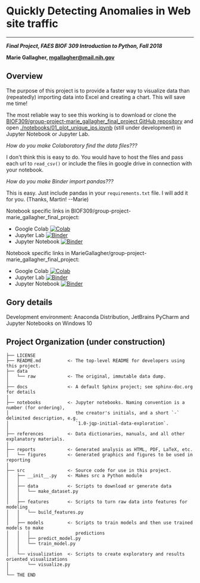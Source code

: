 ﻿# Quickly Detecting Anomalies in Web site traffic

---

***Final Project, FAES BIOF 309 Introduction to Python, Fall 2018***

**Marie Gallagher, mgallagher@mail.nih.gov**

## Overview

The purpose of this project is to provide a faster way to visualize
data than (repeatedly) importing data into Excel and creating a 
chart.  This will save me time!

The most reliable way to see this working is to download or clone the
[BIOF309/group-project-marie_gallagher_final_project GitHub repository](https://github.com/BIOF309/group-project-marie_gallagher_final_project) 
and open 
[./notebooks/01_plot_unique_ips.ipynb](./notebooks/01_plot_unique_ips.ipynb) 
(still under development) in Jupyter Notebook or Jupyter Lab.

*How do you make Colaboratory find the data files???* 

I don't think this is easy to do. You would have to host the files and pass each url to `read_csv()` or include the files in google drive in connection with your notebook.  

*How do you make Binder import pandas???* 

This is easy. Just include pandas in your `requirements.txt` file. I will add it for you. (Thanks, Martin!  --Marie)

Notebook specific links in BIOF309/group-project-marie_gallagher_final_project:
- Google Colab [![Colab](https://colab.research.google.com/assets/colab-badge.svg)](https://colab.research.google.com/github/BIOF309/group-project-marie_gallagher_final_project/blob/master/notebooks/01_plot_unique_ips.ipynb)
- Jupyter Lab [![Binder](https://mybinder.org/badge_logo.svg)](https://mybinder.org/v2/gh/BIOF309/group-project-marie_gallagher_final_project/master?urlpath=lab/tree/notebooks/01_plot_unique_ips.ipynb)
- Jupyter Notebook [![Binder](https://mybinder.org/badge_logo.svg)](https://mybinder.org/v2/gh/BIOF309/group-project-marie_gallagher_final_project/master?filepath=notebooks/01_plot_unique_ips.ipynb)

Notebook specific links in MarieGallagher/group-project-marie_gallagher_final_project:
- Google Colab [![Colab](https://colab.research.google.com/assets/colab-badge.svg)](https://colab.research.google.com/github/MarieGallgher/group-project-marie_gallagher_final_project/blob/master/notebooks/01_plot_unique_ips.ipynb)
- Jupyter Lab [![Binder](https://mybinder.org/badge_logo.svg)](https://mybinder.org/v2/gh/MarieGallagher/group-project-marie_gallagher_final_project/master?urlpath=lab/tree/notebooks/01_plot_unique_ips.ipynb)
- Jupyter Notebook [![Binder](https://mybinder.org/badge_logo.svg)](https://mybinder.org/v2/gh/MarieGallagher/group-project-marie_gallagher_final_project/master?filepath=notebooks/01_plot_unique_ips.ipynb)

## Gory details

Development environment: Anaconda Distribution, JetBrains PyCharm and Jupyter Notebooks on Windows 10

Project Organization (under construction)
------------

    ├── LICENSE
    ├── README.md          <- The top-level README for developers using this project.
    ├── data
    │   └── raw            <- The original, immutable data dump.
    │
    ├── docs               <- A default Sphinx project; see sphinx-doc.org for details
    │
    ├── notebooks          <- Jupyter notebooks. Naming convention is a number (for ordering),
    │                         the creator's initials, and a short `-` delimited description, e.g.
    │                         `1.0-jqp-initial-data-exploration`.
    │
    ├── references         <- Data dictionaries, manuals, and all other explanatory materials.
    │
    ├── reports            <- Generated analysis as HTML, PDF, LaTeX, etc.
    │   └── figures        <- Generated graphics and figures to be used in reporting
    │
    ├── src                <- Source code for use in this project.
    │   ├── __init__.py    <- Makes src a Python module
    │   │
    │   ├── data           <- Scripts to download or generate data
    │   │   └── make_dataset.py
    │   │
    │   ├── features       <- Scripts to turn raw data into features for modeling
    │   │   └── build_features.py
    │   │
    │   ├── models         <- Scripts to train models and then use trained models to make
    │   │   │                 predictions
    │   │   ├── predict_model.py
    │   │   └── train_model.py
    │   │
    │   └── visualization  <- Scripts to create exploratory and results oriented visualizations
    │       └── visualize.py
    │
    └── THE END
